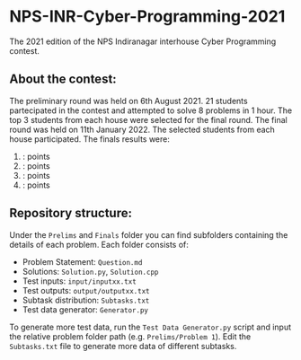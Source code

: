 # NPS-INR-Cyber-Programming-2021
The 2021 edition of the NPS Indiranagar interhouse Cyber Programming contest.

## About the contest: <a name = "about-the-contest"></a>
The preliminary round was held on 6th August 2021. 21 students partecipated in the contest and attempted to solve 8 problems in 1 hour. The top 3 students from each house were selected for the final round. The final round was held on 11th January 2022. The selected students from each house participated. The finals results were:
1. : points
2. : points
3. : points
4. : points

## Repository structure: <a name = "repository-structure"></a>
Under the `Prelims` and `Finals` folder you can find subfolders containing the details of each problem. Each folder consists of:
 - Problem Statement: `Question.md`
 - Solutions: `Solution.py`, `Solution.cpp`
 - Test inputs: `input/inputxx.txt`
 - Test outputs: `output/outputxx.txt`
 - Subtask distribution: `Subtasks.txt`
 - Test data generator: `Generator.py`

To generate more test data, run the `Test Data Generator.py` script and input the relative problem folder path (e.g. `Prelims/Problem 1`). Edit the `Subtasks.txt` file to generate more data of different subtasks.
